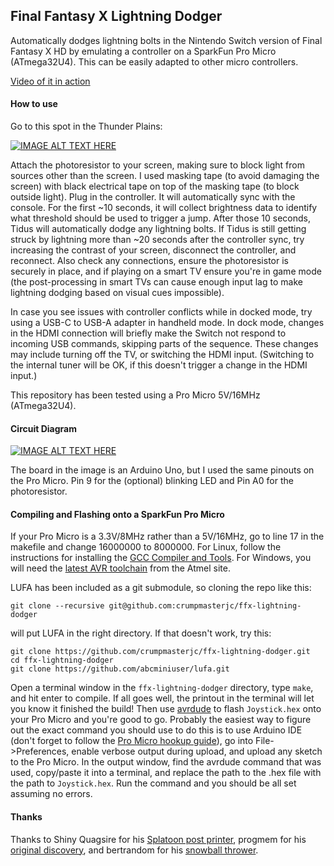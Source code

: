 ## Final Fantasy X Lightning Dodger

Automatically dodges lightning bolts in the Nintendo Switch version of Final Fantasy X HD by emulating a controller on a SparkFun Pro Micro (ATmega32U4). This can be easily adapted to other micro controllers.

[Video of it in action](https://streamable.com/e/9tc3zi)

#### How to use

Go to this spot in the Thunder Plains:

[![IMAGE ALT TEXT HERE](https://i.imgur.com/bxcSTej.jpg)](https://i.imgur.com/bxcSTej.jpg)

Attach the photoresistor to your screen, making sure to block light from sources other than the screen. I used masking tape (to avoid damaging the screen) with black electrical tape on top of the masking tape (to block outside light). Plug in the controller. It will automatically sync with the console. For the first ~10 seconds, it will collect brightness data to identify what threshold should be used to trigger a jump. After those 10 seconds, Tidus will automatically dodge any lightning bolts. If Tidus is still getting struck by lightning more than ~20 seconds after the controller sync, try increasing the contrast of your screen, disconnect the controller, and reconnect. Also check any connections, ensure the photoresistor is securely in place, and if playing on a smart TV ensure you're in game mode (the post-processing in smart TVs can cause enough input lag to make lightning dodging based on visual cues impossible).

In case you see issues with controller conflicts while in docked mode, try using a USB-C to USB-A adapter in handheld mode. In dock mode, changes in the HDMI connection will briefly make the Switch not respond to incoming USB commands, skipping parts of the sequence. These changes may include turning off the TV, or switching the HDMI input. (Switching to the internal tuner will be OK, if this doesn't trigger a change in the HDMI input.)

This repository has been tested using a Pro Micro 5V/16MHz (ATmega32U4).

#### Circuit Diagram

[![IMAGE ALT TEXT HERE](http://www.ardumotive.com/uploads/1/2/7/2/12726513/340563521_orig.jpg)](http://www.ardumotive.com/uploads/1/2/7/2/12726513/340563521_orig.jpg)

The board in the image is an Arduino Uno, but I used the same pinouts on the Pro Micro. Pin 9 for the (optional) blinking LED and Pin A0 for the photoresistor.

#### Compiling and Flashing onto a SparkFun Pro Micro

If your Pro Micro is a 3.3V/8MHz rather than a 5V/16MHz, go to line 17 in the makefile and change 16000000 to 8000000. For Linux, follow the instructions for installing the [GCC Compiler and Tools](https://www.pjrc.com/teensy/gcc.html). For Windows, you will need the [latest AVR toolchain](http://www.atmel.com/tools/atmelavrtoolchainforwindows.aspx) from the Atmel site.

LUFA has been included as a git submodule, so cloning the repo like this:

```
git clone --recursive git@github.com:crumpmasterjc/ffx-lightning-dodger
```

will put LUFA in the right directory. If that doesn't work, try this:

```
git clone https://github.com/crumpmasterjc/ffx-lightning-dodger.git
cd ffx-lightning-dodger
git clone https://github.com/abcminiuser/lufa.git
```

Open a terminal window in the `ffx-lightning-dodger` directory, type `make`, and hit enter to compile. If all goes well, the printout in the terminal will let you know it finished the build! Then use [avrdude](https://www.nongnu.org/avrdude/user-manual/avrdude.html) to flash `Joystick.hex` onto your Pro Micro and you're good to go. Probably the easiest way to figure out the exact command you should use to do this is to use Arduino IDE (don't forget to follow the [Pro Micro hookup guide](https://learn.sparkfun.com/tutorials/pro-micro--fio-v3-hookup-guide)), go into File->Preferences, enable verbose output during upload, and upload any sketch to the Pro Micro. In the output window, find the avrdude command that was used, copy/paste it into a terminal, and replace the path to the .hex file with the path to `Joystick.hex`. Run the command and you should be all set assuming no errors.

#### Thanks

Thanks to Shiny Quagsire for his [Splatoon post printer](https://github.com/shinyquagsire23/Switch-Fightstick), progmem for his [original discovery](https://github.com/progmem/Switch-Fightstick), and bertrandom for his [snowball thrower](https://github.com/bertrandom/snowball-thrower).
